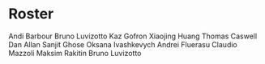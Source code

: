 # Roster
Andi Barbour
Bruno Luvizotto
Kaz Gofron
Xiaojing Huang
Thomas Caswell
Dan Allan
Sanjit Ghose 
Oksana Ivashkevych
Andrei Fluerasu
Claudio Mazzoli
Maksim Rakitin
Bruno Luvizotto

